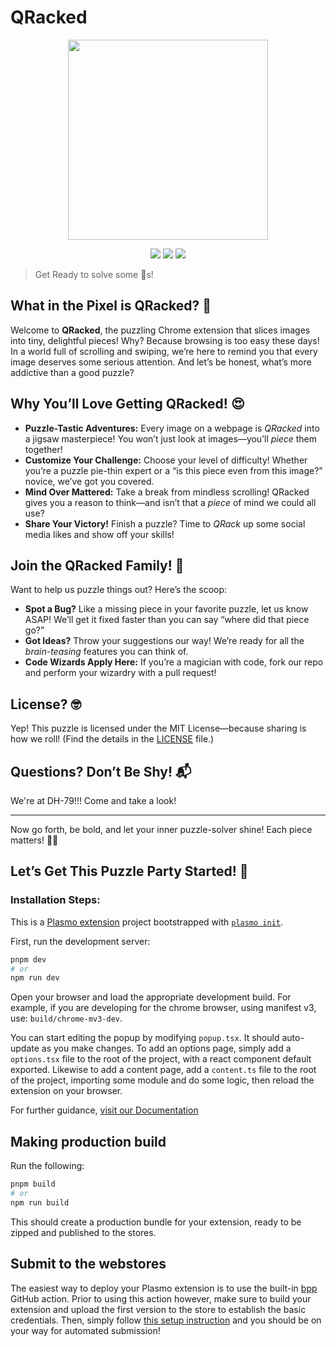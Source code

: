# QRacked

<p align="center">

<img align="center" width="320" src="https://github.com/user-attachments/assets/a90f9263-2111-4291-8ca9-eb207f4d05ed"/>

<div align="center">
    <a href="https://chromewebstore.google.com/detail/qrack/hkaakjnemaeahfgeifnejbbbbjddgmph" target="_blank"> <img src="https://badgen.net/badge/qracked/Chrome Extension Download/yellow"></a>
    <a href="https://qracked.netlify.app/" target="_blank"> <img src="https://badgen.net/badge/qracked/Our Website/blue"></a>    
    <a href="https://www.youtube.com/watch?v=w7YAwHoLAj0" target="_blank"> <img src="https://badgen.net/badge/youtube/Watch Our Video/red"></a>
</div>

</p>

> Get Ready to solve some 🧩s!

## What in the Pixel is QRacked? 🤔

Welcome to **QRacked**, the puzzling Chrome extension that slices images into tiny, delightful pieces! Why? Because browsing is too easy these days! In a world full of scrolling and swiping, we’re here to remind you that every image deserves some serious attention. And let’s be honest, what’s more addictive than a good puzzle? 

## Why You’ll Love Getting QRacked! 😍

- **Puzzle-Tastic Adventures:** Every image on a webpage is *QRacked* into a jigsaw masterpiece! You won’t just look at images—you’ll *piece* them together!
- **Customize Your Challenge:** Choose your level of difficulty! Whether you’re a puzzle pie-thin expert or a “is this piece even from this image?” novice, we’ve got you covered.
- **Mind Over Mattered:** Take a break from mindless scrolling! QRacked gives you a reason to think—and isn’t that a *piece* of mind we could all use?
- **Share Your Victory!** Finish a puzzle? Time to *QRack* up some social media likes and show off your skills!


## Join the QRacked Family! 🤗

Want to help us puzzle things out? Here’s the scoop:

- **Spot a Bug?** Like a missing piece in your favorite puzzle, let us know ASAP! We’ll get it fixed faster than you can say “where did that piece go?”
- **Got Ideas?** Throw your suggestions our way! We’re ready for all the *brain-teasing* features you can think of.
- **Code Wizards Apply Here:** If you’re a magician with code, fork our repo and perform your wizardry with a pull request!

## License? 🤓

Yep! This puzzle is licensed under the MIT License—because sharing is how we roll! (Find the details in the [LICENSE](LICENSE) file.)

## Questions? Don’t Be Shy! 📬

We're at DH-79!!! Come and take a look!

---

Now go forth, be bold, and let your inner puzzle-solver shine! Each piece matters! 🧩✨

## Let’s Get This Puzzle Party Started! 🎉

### Installation Steps:


This is a [Plasmo extension](https://docs.plasmo.com/) project bootstrapped with [`plasmo init`](https://www.npmjs.com/package/plasmo).

First, run the development server:

```bash
pnpm dev
# or
npm run dev
```

Open your browser and load the appropriate development build. For example, if you are developing for the chrome browser, using manifest v3, use: `build/chrome-mv3-dev`.

You can start editing the popup by modifying `popup.tsx`. It should auto-update as you make changes. To add an options page, simply add a `options.tsx` file to the root of the project, with a react component default exported. Likewise to add a content page, add a `content.ts` file to the root of the project, importing some module and do some logic, then reload the extension on your browser.

For further guidance, [visit our Documentation](https://docs.plasmo.com/)

## Making production build

Run the following:

```bash
pnpm build
# or
npm run build
```

This should create a production bundle for your extension, ready to be zipped and published to the stores.

## Submit to the webstores

The easiest way to deploy your Plasmo extension is to use the built-in [bpp](https://bpp.browser.market) GitHub action. Prior to using this action however, make sure to build your extension and upload the first version to the store to establish the basic credentials. Then, simply follow [this setup instruction](https://docs.plasmo.com/framework/workflows/submit) and you should be on your way for automated submission!
